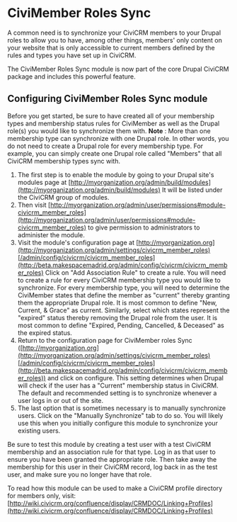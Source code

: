 # CiviMember Roles Sync

A common need is to synchronize your CiviCRM members to your Drupal roles to allow you to have, among other things, members' only content on your website that is only accessible to current members defined by the rules and types you have set up in CiviCRM.

The CiviMember Roles Sync module is now part of the core Drupal CiviCRM package and includes this powerful feature.

## Configuring CiviMember Roles Sync module

Before you get started, be sure to have created all of your membership types and membership status rules for CiviMember as well as the Drupal role(s) you would like to synchronize them with. **Note** : More than one membership type can synchronize with one Drupal role. In other words, you do not need to create a Drupal role for every membership type. For example, you can simply create one Drupal role called "Members" that all CiviCRM membership types sync with.

1. The first step is to enable the module by going to your Drupal site's modules page at [http://myorganization.org/admin/build/modules](http://myorganization.org/admin/build/modules) It will be listed under the CiviCRM group of modules.
1. Then visit [http://myorganization.org/admin/user/permissions#module-civicrm_member_roles](http://myorganization.org/admin/user/permissions#module-civicrm_member_roles) to give permission to administrators to administer the module.
1. Visit the module's configuration page at [http://myorganization.org](http://myorganization.org/admin/settings/civicrm_member_roles)[/admin/config/civicrm/civicrm_member_roles](http://beta.makespacemadrid.org/admin/config/civicrm/civicrm_member_roles)
 Click on "Add Association Rule" to create a rule. You will need to create a rule for every CiviCRM membership type you would like to synchronize. For every membership type, you will need to determine the CiviMember states that define the member as "current" thereby granting them the appropriate Drupal role. It is most common to define "New, Current, & Grace" as current. Similarly, select which states represent the "expired" status thereby removing the Drupal role from the user. It is most common to define "Expired, Pending, Cancelled, & Deceased" as the expired status.
1. Return to the configuration page for CiviMember roles Sync ([http://myorganization.org](http://myorganization.org/admin/settings/civicrm_member_roles)[/admin/config/civicrm/civicrm_member_roles](http://beta.makespacemadrid.org/admin/config/civicrm/civicrm_member_roles)) and click on configure. This setting determines when Drupal will check if the user has a "Current" membership status in CiviCRM. The default and recommended setting is to synchronize whenever a user logs in or out of the site.
1. The last option that is sometimes necessary is to manually synchronize users. Click on the "Manually Synchronize" tab to do so. You will likely use this when you initially configure this module to synchronize your existing users.

Be sure to test this module by creating a test user with a test CiviCRM membership and an association rule for that type. Log in as that user to ensure you have been granted the appropriate role. Then take away the membership for this user in their CiviCRM record, log back in as the test user, and make sure you no longer have that role.

To read how this module can be used to make a CiviCRM profile directory for members only, visit: [http://wiki.civicrm.org/confluence/display/CRMDOC/Linking+Profiles](http://wiki.civicrm.org/confluence/display/CRMDOC/Linking+Profiles)
